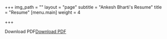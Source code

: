 +++
img_path = ""
layout = "page"
subtitle = "Ankesh Bharti's Resume"
title = "Resume"
[menu.main]
weight = 4

+++
<object data='https://raw.githubusercontent.com/shermisaurus/ankeshb/17627a03edafcd801bbca77fb6be7e4b51bb75d7/content/resume/Ankesh_Bharti_s_Resume.pdf' 
        type='application/pdf' 
        width='100%' 
        height='100%'>
</object>
<p>Download PDF<a href="https://raw.githubusercontent.com/shermisaurus/ankeshb/17627a03edafcd801bbca77fb6be7e4b51bb75d7/content/resume/Ankesh_Bharti_s_Resume.pdf">Download PDF</a></p>

<!-- https://pdfobject.com/generator/ -->